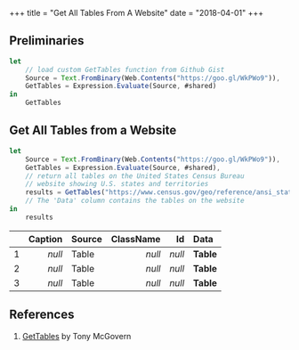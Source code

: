 +++
title = "Get All Tables From A Website"
date = "2018-04-01"
+++

## Preliminaries
```javascript
let
    // load custom GetTables function from Github Gist
    Source = Text.FromBinary(Web.Contents("https://goo.gl/WkPWo9")),
    GetTables = Expression.Evaluate(Source, #shared)
in
    GetTables
```

## Get All Tables from a Website
```javascript
let
    Source = Text.FromBinary(Web.Contents("https://goo.gl/WkPWo9")),
    GetTables = Expression.Evaluate(Source, #shared),
    // return all tables on the United States Census Bureau 
    // website showing U.S. states and territories
    results = GetTables("https://www.census.gov/geo/reference/ansi_statetables.html")
    // The 'Data' column contains the tables on the website
in
    results
```
|     |Caption |Source |ClassName |Id      |Data     |
|:---:|-------:|:------|---------:|-------:|:--------|
|1	  |*null*  |Table  |*null*    |*null*  |**Table**|
|2	  |*null*  |Table  |*null*    |*null*  |**Table**|
|3	  |*null*  |Table  |*null*    |*null*  |**Table**|

## References
1. [GetTables](https://gist.github.com/tonmcg/1173759b95943b2b9ed290b9edbe74d3) by Tony McGovern